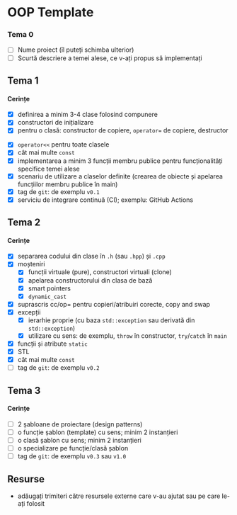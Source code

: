 # OOP Template

### Tema 0

- [ ] Nume proiect (îl puteți schimba ulterior)
- [ ] Scurtă descriere a temei alese, ce v-ați propus să implementați

## Tema 1

#### Cerințe
- [X] definirea a minim 3-4 clase folosind compunere
- [X] constructori de inițializare
- [X] pentru o clasă: constructor de copiere, `operator=` de copiere, destructor
<!-- - [ ] pentru o altă clasă: constructor de mutare, `operator=` de mutare, destructor -->
<!-- - [ ] pentru o altă clasă: toate cele 5 funcții membru speciale -->
- [X] `operator<<` pentru toate clasele
- [X] cât mai multe `const`
- [X] implementarea a minim 3 funcții membru publice pentru funcționalități specifice temei alese
- [X] scenariu de utilizare a claselor definite (crearea de obiecte și apelarea funcțiilor membru publice în main)
- [X] tag de `git`: de exemplu `v0.1`
- [X] serviciu de integrare continuă (CI); exemplu: GitHub Actions

## Tema 2

#### Cerințe
- [X] separarea codului din clase în `.h` (sau `.hpp`) și `.cpp`
- [X] moșteniri
  - [X] funcții virtuale (pure), constructori virtuali (clone)
  - [X] apelarea constructorului din clasa de bază 
  - [X] smart pointers
  - [X] `dynamic_cast`
- [X] suprascris cc/op= pentru copieri/atribuiri corecte, copy and swap
- [X] excepții
  - [X] ierarhie proprie (cu baza `std::exception` sau derivată din `std::exception`)
  - [X] utilizare cu sens: de exemplu, `throw` în constructor, `try`/`catch` în `main`
- [X] funcții și atribute `static`
- [X] STL
- [X] cât mai multe `const`
- [ ] tag de `git`: de exemplu `v0.2`

## Tema 3

#### Cerințe
- [ ] 2 șabloane de proiectare (design patterns)
- [ ] o funcție șablon (template) cu sens; minim 2 instanțieri
- [ ] o clasă șablon cu sens; minim 2 instanțieri
- [ ] o specializare pe funcție/clasă șablon
- [ ] tag de `git`: de exemplu `v0.3` sau `v1.0`

## Resurse

- adăugați trimiteri către resursele externe care v-au ajutat sau pe care le-ați folosit
